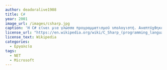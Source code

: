 ```yaml
---
author: deadoralive1908
title: C#
year: 2001
image_url: /images/csharp.jpg
caption: 'Η C# είναι μια γλώσσα προγραμματισμού υπολογιστή. Αναπτύχθηκε από τη Microsoft. Δημιουργήθηκε για να χρησιμοποιεί όλες τις δυνατότητες της πλατφόρμας .NET. Η πρώτη έκδοση κυκλοφόρησε το 2001.'
license_url: "https://en.wikipedia.org/wiki/C_Sharp_(programming_language"
license_text: Wikipedia
categories:
  - Εργαλεία
tags:
  - NET
  - Microsoft
---
```

